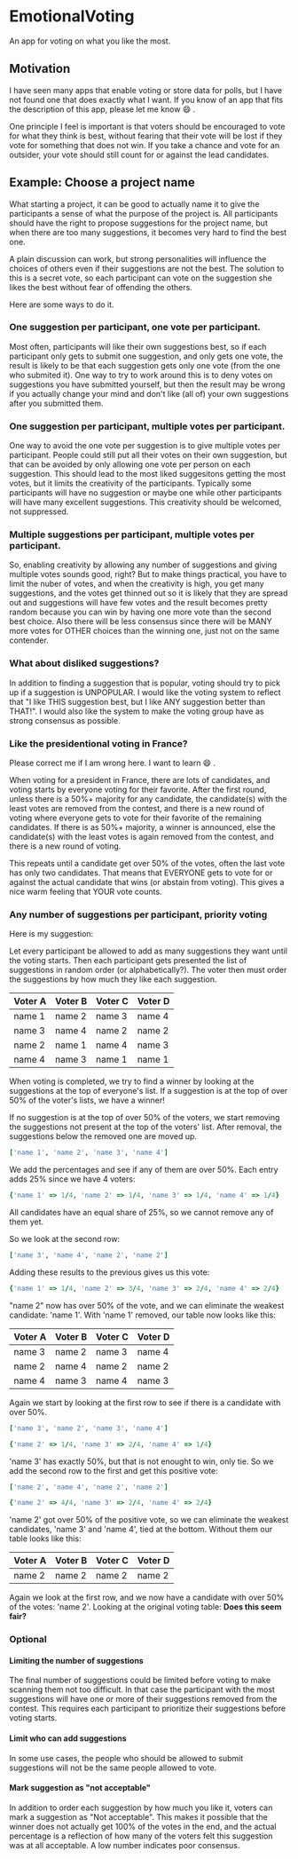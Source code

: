 # EmotionalVoting

An app for voting on what you like the most.

## Motivation

I have seen many apps that enable voting or store data for polls, but I have not found one that does exactly what I want.  If you know of an app that fits the description of this app, please let me know :smile: .

One principle I feel is important is that voters should be encouraged to vote for what they think is best, without fearing that their vote will be lost if they vote for something that does not win.  If you take a chance and vote for an outsider, your vote should still count for or against the lead candidates.

## Example: Choose a project name

What starting a project, it can be good to actually name it to give the participants a sense of what the purpose of the project is.  All participants should have the right to propose suggestions for the project name, but when there are too many suggestions, it becomes very hard to find the best one.

A plain discussion can work, but strong personalities will influence the choices of others even if their suggestions are not the best.  The solution to this is a secret vote, so each participant can vote on the suggestion she likes the best without fear of offending the others.

Here are some ways to do it.

### One suggestion per participant, one vote per participant.

Most often, participants will like their own suggestions best, so if each participant only gets to submit one suggestion, and only gets one vote, the result is likely to be that each suggestion gets only one vote (from the one who submited it).  One way to try to work around this is to deny votes on suggestions you have submitted yourself, but then the result may be wrong if you actually change your mind and don't like (all of) your own suggestions after you submitted them.

### One suggestion per participant, multiple votes per participant.

One way to avoid the one vote per suggestion is to give multiple votes per participant.  People could still put all their votes on their own suggestion, but that can be avoided by only allowing one vote per person on each suggestion.  This should lead to the most liked suggesitons getting the most votes, but it limits the creativity of the participants.  Typically some participants will have no suggestion or maybe one while other participants will have many excellent suggestions.  This creativity should be welcomed, not suppressed.

### Multiple suggestions per participant, multiple votes per participant.

So, enabling creativity by allowing any number of suggestions and giving multiple votes sounds good, right?  But to make things practical, you have to limit the nuber of votes, and when the creativity is high, you get many suggestions, and the votes get thinned out so it is likely that they are spread out and suggestions will have few votes and the result becomes pretty random because you can win by having one more vote than the second best choice.  Also there will be less consensus since there will be MANY more votes for OTHER choices than the winning one, just not on the same contender.

### What about disliked suggestions?

In addition to finding a suggestion that is popular, voting should try to pick up if a suggestion is UNPOPULAR.  I would like the voting system to reflect that "I like THIS suggestion best, but I like ANY suggestion better than THAT!".  I would also like the system to make the voting group have as strong consensus as possible.

### Like the presidentional voting in France?

Please correct me if I am wrong here.  I want to learn :smile: .

When voting for a president in France, there are lots of candidates, and voting starts by everyone voting for their favorite.  After the first round, unless there is a 50%+ majority for any candidate, the candidate(s) with the least votes are removed from the contest, and there is a new round of voting where everyone gets to vote for their favorite of the remaining candidates.  If there is as 50%+ majority, a winner is announced, else the candidate(s) with the least votes is again removed from the contest, and there is a new round of voting.

This repeats until a candidate get over 50% of the votes, often the last vote has only two candidates.  That means that EVERYONE gets to vote for or against the actual candidate that wins (or abstain from voting).  This gives a nice warm feeling that YOUR vote counts.

### Any number of suggestions per participant, priority voting

Here is my suggestion:

Let every participant be allowed to add as many suggestions they want until the voting starts.  Then each participant gets presented the list of suggestions in random order (or alphabetically?).  The voter then must order the suggestions by how much they like each suggestion.

| Voter A | Voter B | Voter C | Voter D |
|---------|---------|---------|---------|
| name 1  | name 2  | name 3  | name 4  |
| name 3  | name 4  | name 2  | name 2  |
| name 2  | name 1  | name 4  | name 3  |
| name 4  | name 3  | name 1  | name 1  |

When voting is completed, we try to find a winner by looking at the suggestions at the top of everyone's list.  If a suggestion is at the top of over 50% of the voter's lists, we have a winner!

If no suggestion is at the top of over 50% of the voters, we start removing the suggestions not present at the top of the voters' list.  After removal, the suggestions below the removed one are moved up.

```ruby
['name 1', 'name 2', 'name 3', 'name 4']
```

We add the percentages and see if any of them are over 50%.  Each entry adds 25% since we have 4 voters:

```ruby
{'name 1' => 1/4, 'name 2' => 1/4, 'name 3' => 1/4, 'name 4' => 1/4}
```

All candidates have an equal share of 25%, so we cannot remove any of them yet.

So we look at the second row:

```ruby
['name 3', 'name 4', 'name 2', 'name 2']
```

Adding these results to the previous gives us this vote:

```ruby
{'name 1' => 1/4, 'name 2' => 3/4, 'name 3' => 2/4, 'name 4' => 2/4}
```

"name 2" now has over 50% of the vote, and we can eliminate the weakest candidate: 'name 1'.  With 'name 1' removed, our table now looks like this:

| Voter A | Voter B | Voter C | Voter D |
|---------|---------|---------|---------|
| name 3  | name 2  | name 3  | name 4  |
| name 2  | name 4  | name 2  | name 2  |
| name 4  | name 3  | name 4  | name 3  |

Again we start by looking at the first row to see if there is a candidate with over 50%.

```ruby
['name 3', 'name 2', 'name 3', 'name 4']

{'name 2' => 1/4, 'name 3' => 2/4, 'name 4' => 1/4}
```

'name 3' has exactly 50%, but that is not enought to win, only tie.  So we add the second row to the first and get this positive vote:

```ruby
['name 2', 'name 4', 'name 2', 'name 2']

{'name 2' => 4/4, 'name 3' => 2/4, 'name 4' => 2/4}
```

'name 2' got over 50% of the positive vote, so we can eliminate the weakest candidates, 'name 3' and 'name 4', tied at the bottom.  Without them our table looks like this:

| Voter A | Voter B | Voter C | Voter D |
|---------|---------|---------|---------|
| name 2  | name 2  | name 2  | name 2  |

Again we look at the first row, and we now have a candidate with over 50% of the votes:  'name 2'.  Looking at the original voting table:  **Does this seem fair?**



### Optional

#### Limiting the number of suggestions

The final number of suggestions could be limited before voting to make scanning them not too difficult.  In that case the participant with the most suggestions will have one or more of their suggestions removed from the contest.  This requires each participant to prioritize their suggestions before voting starts.

#### Limit who can add suggestions

In some use cases, the people who should be allowed to submit suggestions will not be the same people allowed to vote.

#### Mark suggestion as "not acceptable"

In addition to order each suggestion by how much you like it, voters can mark a suggestion as "Not acceptable".  This makes it possible that the winner does not actually get 100% of the votes in the end, and the actual percentage is a reflection of how many of the voters felt this suggestion was at all acceptable.  A low number indicates poor consensus.

